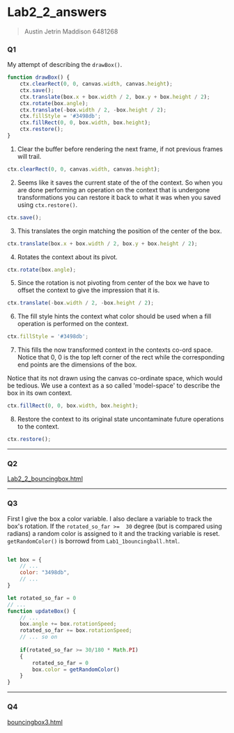 # Lab2_2_answers
> Austin Jetrin Maddison 6481268

### Q1
My attempt of describing the `drawBox()`. 
```js
function drawBox() {
    ctx.clearRect(0, 0, canvas.width, canvas.height);
    ctx.save();
    ctx.translate(box.x + box.width / 2, box.y + box.height / 2);
    ctx.rotate(box.angle);
    ctx.translate(-box.width / 2, -box.height / 2);
    ctx.fillStyle = '#3498db';
    ctx.fillRect(0, 0, box.width, box.height);
    ctx.restore();
}
```

1. Clear the buffer before rendering the next frame, if not previous frames will trail.
```js
ctx.clearRect(0, 0, canvas.width, canvas.height);
```
2. Seems like it saves the current state of the of the context. So when you are done performing an operation on the context that is undergone transformations you can restore it back to what it was when you saved using  `ctx.restore()`.
```js
ctx.save();
```
3. This translates the orgin matching the position of the center of the box.
```js
ctx.translate(box.x + box.width / 2, box.y + box.height / 2);
```
4. Rotates the context about its pivot.
```js
ctx.rotate(box.angle);
```
5. Since the rotation is not pivoting from center of the box we have to offset the context to give the impression that it is. 
```js
ctx.translate(-box.width / 2, -box.height / 2);
```
6. The fill style hints the context what color should be used when a fill operation is performed on the context. 
```js
ctx.fillStyle = '#3498db';
```
7. This fills the now transformed context in the contexts co-ord space. Notice that 0, 0 is the top left corner of the rect while the corresponding end points are the dimensions of the box. 

Notice that its not drawn using the canvas co-ordinate space, which would be tedious. We use a context as a so called 'model-space' to describe the box in its own context.   
```js
ctx.fillRect(0, 0, box.width, box.height);
```
8. Restore the context to its original state uncontaminate future operations to the context.
```js
ctx.restore();
```
---
### Q2
[Lab2_2_bouncingbox.html](hw1\Lab2\part2\Lab2_2_bouncingbox.html)

---
### Q3

First I give the box a color variable. I also declare a variable to track the box's rotation. If the `rotated_so_far >=  30` degree (but is compared using radians) a random color is assigned to it and the tracking variable is reset. `getRandomColor()` is borrowd from `Lab1_1bouncingball.html`.

```js

let box = {
    // ...
    color: "3498db",
    // ...
}

let rotated_so_far = 0
// ...
function updateBox() {
    // ...
    box.angle += box.rotationSpeed;
    rotated_so_far += box.rotationSpeed;
    // ... so on
    
    if(rotated_so_far >= 30/180 * Math.PI)
    {
        rotated_so_far = 0
        box.color = getRandomColor()
    }
}
```
---
### Q4
[bouncingbox3.html](hw1\Lab2\part2\bouncingbox3.html)
